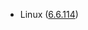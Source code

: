 - Linux ([6.6.114](https://git.kernel.org/pub/scm/linux/kernel/git/stable/linux.git/tag/?h=v6.6.114))

